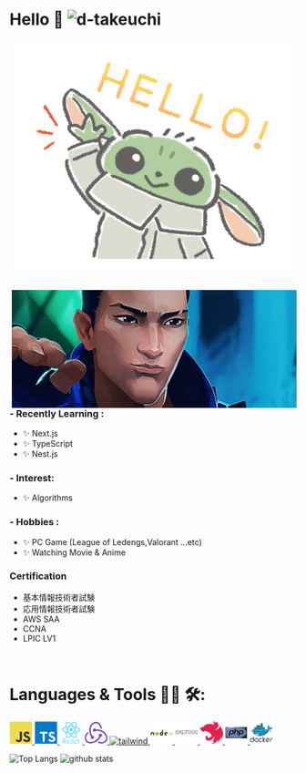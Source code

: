 # Hello 👋 <img src="https://komarev.com/ghpvc/?username=d-takeuchi" alt="d-takeuchi" /> 

<div align="center">
  <img hight="300" width="700" alt="GIF" align="center" src="https://github.com/d-takeuchi/d-takeuchi/blob/main/assets/hello-mini-yoda.gif">
</div>

<br/>
<br/>

<img hight="500" width="500" alt="GIF" align="right" src="https://github.com/d-takeuchi/d-takeuchi/blob/main/assets/yoru-valorant.gif">

### - Recently Learning :
- ✨ Next.js
- ✨ TypeScript
- ✨ Nest.js

### - Interest:
- ✨ Algorithms

### - Hobbies : 
- ✨ PC Game (League of Ledengs,Valorant ...etc)
- ✨ Watching Movie & Anime

### Certification
- 基本情報技術者試験
- 応用情報技術者試験
- AWS SAA
- CCNA
- LPIC LV1

<br/>

# Languages & Tools 👨‍💻 🛠:

<p align="left">
  <a href="https://developer.mozilla.org/en-US/docs/Web/JavaScript" target="_blank" rel="noreferrer">
      <img src="https://raw.githubusercontent.com/devicons/devicon/master/icons/javascript/javascript-original.svg" alt="javascript" width="40" height="40"/> 
  </a>
  <a href="https://www.typescriptlang.org/" target="_blank" rel="noreferrer">
      <img src="https://raw.githubusercontent.com/devicons/devicon/master/icons/typescript/typescript-original.svg" alt="typescript" width="40" height="40"/> 
  </a> 
  <a href="https://reactjs.org/" target="_blank" rel="noreferrer">
      <img src="https://raw.githubusercontent.com/devicons/devicon/master/icons/react/react-original-wordmark.svg" alt="react" width="40" height="40"/>
  </a>
  <a href="https://redux.js.org" target="_blank" rel="noreferrer">
      <img src="https://raw.githubusercontent.com/devicons/devicon/master/icons/redux/redux-original.svg" alt="redux" width="40" height="40"/> 
  </a>
  <a href="https://tailwindcss.com/" target="_blank" rel="noreferrer">
      <img src="https://www.vectorlogo.zone/logos/tailwindcss/tailwindcss-icon.svg" alt="tailwind" width="40" height="40"/>
  </a>        
  <a href="https://nodejs.org" target="_blank" rel="noreferrer">
      <img src="https://raw.githubusercontent.com/devicons/devicon/master/icons/nodejs/nodejs-original-wordmark.svg" alt="nodejs" width="40" height="40"/>
  </a>
  <a href="https://expressjs.com" target="_blank" rel="noreferrer"> 
    <img src="https://raw.githubusercontent.com/devicons/devicon/master/icons/express/express-original-wordmark.svg" alt="express" width="40" height="40"/> 
  </a>          
  <a href="https://nestjs.com/" target="_blank" rel="noreferrer">
      <img src="https://raw.githubusercontent.com/devicons/devicon/master/icons/nestjs/nestjs-plain.svg" alt="nestjs" width="40" height="40"/> 
  </a>
  <a href="https://www.php.net" target="_blank" rel="noreferrer">
      <img src="https://raw.githubusercontent.com/devicons/devicon/master/icons/php/php-original.svg" alt="php" width="40" height="40"/>
  </a>
  <a href="https://www.docker.com/" target="_blank" rel="noreferrer">
      <img src="https://raw.githubusercontent.com/devicons/devicon/master/icons/docker/docker-original-wordmark.svg" alt="docker" width="40" height="40"/>
  </a>
  
  <p align="left"> 
    <img alt="Top Langs" height="200px" src="https://github-readme-stats.vercel.app/api/top-langs/?username=d-takeuchi&theme=onedark" />
    <img alt="github stats" height="200px" src="https://github-readme-stats.vercel.app/api?username=d-takeuchi&theme=onedark&show_icons=true" />
  </p>
</p>
